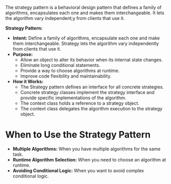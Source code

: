 The strategy pattern is a behavioral design pattern that defines a family of algorithms, encapsulates each one and makes them interchangeable. It lets the algorithm vary independent;y from clients that use it.

**Strategy Pattern:**
+ **Intent:** Define a family of algorithms, encapsulate each one and make them interchangeable. Strategy lets the algorithm vary independently from clients that use it.
+ **Purpose:**
	+ Allow an object to alter its behavior when its internal state changes.
	+ Eliminate long conditional statements.
	+ Provide a way to choose algorithms at runtime.
	+ Improve code flexibility and maintainability.
+ **How it Works:**
	+ The Strategy pattern defines an interface for all concrete strategies.
	+ Concrete strategy classes implement the strategy interface and provide specific implementations of the algorithm.
	+ The context class holds a reference to a strategy object.
	+ The context class delegates the algorithm execution to the strategy object.

# When to Use the Strategy Pattern

+ **Multiple Algorithms:** When you have multiple algorithms for the same task.
+ **Runtime Algorithm Selection:** When you need to choose an algorithm at runtime.
+ **Avoiding Conditional Logic:** When you want to avoid complex conditional logic.